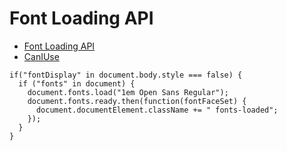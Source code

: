 # Font Loading API

- [Font Loading API](https://drafts.csswg.org/css-font-loading)
- [CanIUse](http://caniuse.com/#feat=font-loading)

```JS
if("fontDisplay" in document.body.style === false) {
  if ("fonts" in document) {
    document.fonts.load("1em Open Sans Regular");
    document.fonts.ready.then(function(fontFaceSet) {
      document.documentElement.className += " fonts-loaded";
    });
  }
}
```
